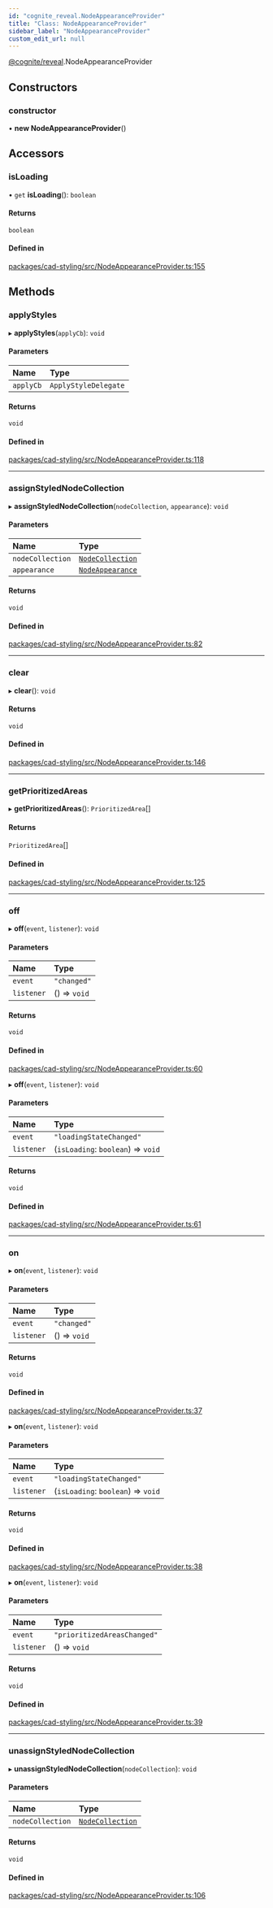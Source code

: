 ```yaml
---
id: "cognite_reveal.NodeAppearanceProvider"
title: "Class: NodeAppearanceProvider"
sidebar_label: "NodeAppearanceProvider"
custom_edit_url: null
---
```


[@cognite/reveal](../modules/cognite_reveal.md).NodeAppearanceProvider

## Constructors

### constructor

• **new NodeAppearanceProvider**()

## Accessors

### isLoading

• `get` **isLoading**(): `boolean`

#### Returns

`boolean`

#### Defined in

[packages/cad-styling/src/NodeAppearanceProvider.ts:155](https://github.com/cognitedata/reveal/blob/8cfa4004b/viewer/packages/cad-styling/src/NodeAppearanceProvider.ts#L155)

## Methods

### applyStyles

▸ **applyStyles**(`applyCb`): `void`

#### Parameters

| Name | Type |
| :------ | :------ |
| `applyCb` | `ApplyStyleDelegate` |

#### Returns

`void`

#### Defined in

[packages/cad-styling/src/NodeAppearanceProvider.ts:118](https://github.com/cognitedata/reveal/blob/8cfa4004b/viewer/packages/cad-styling/src/NodeAppearanceProvider.ts#L118)

___

### assignStyledNodeCollection

▸ **assignStyledNodeCollection**(`nodeCollection`, `appearance`): `void`

#### Parameters

| Name | Type |
| :------ | :------ |
| `nodeCollection` | [`NodeCollection`](cognite_reveal.NodeCollection.md) |
| `appearance` | [`NodeAppearance`](../modules/cognite_reveal.md#nodeappearance) |

#### Returns

`void`

#### Defined in

[packages/cad-styling/src/NodeAppearanceProvider.ts:82](https://github.com/cognitedata/reveal/blob/8cfa4004b/viewer/packages/cad-styling/src/NodeAppearanceProvider.ts#L82)

___

### clear

▸ **clear**(): `void`

#### Returns

`void`

#### Defined in

[packages/cad-styling/src/NodeAppearanceProvider.ts:146](https://github.com/cognitedata/reveal/blob/8cfa4004b/viewer/packages/cad-styling/src/NodeAppearanceProvider.ts#L146)

___

### getPrioritizedAreas

▸ **getPrioritizedAreas**(): `PrioritizedArea`[]

#### Returns

`PrioritizedArea`[]

#### Defined in

[packages/cad-styling/src/NodeAppearanceProvider.ts:125](https://github.com/cognitedata/reveal/blob/8cfa4004b/viewer/packages/cad-styling/src/NodeAppearanceProvider.ts#L125)

___

### off

▸ **off**(`event`, `listener`): `void`

#### Parameters

| Name | Type |
| :------ | :------ |
| `event` | ``"changed"`` |
| `listener` | () => `void` |

#### Returns

`void`

#### Defined in

[packages/cad-styling/src/NodeAppearanceProvider.ts:60](https://github.com/cognitedata/reveal/blob/8cfa4004b/viewer/packages/cad-styling/src/NodeAppearanceProvider.ts#L60)

▸ **off**(`event`, `listener`): `void`

#### Parameters

| Name | Type |
| :------ | :------ |
| `event` | ``"loadingStateChanged"`` |
| `listener` | (`isLoading`: `boolean`) => `void` |

#### Returns

`void`

#### Defined in

[packages/cad-styling/src/NodeAppearanceProvider.ts:61](https://github.com/cognitedata/reveal/blob/8cfa4004b/viewer/packages/cad-styling/src/NodeAppearanceProvider.ts#L61)

___

### on

▸ **on**(`event`, `listener`): `void`

#### Parameters

| Name | Type |
| :------ | :------ |
| `event` | ``"changed"`` |
| `listener` | () => `void` |

#### Returns

`void`

#### Defined in

[packages/cad-styling/src/NodeAppearanceProvider.ts:37](https://github.com/cognitedata/reveal/blob/8cfa4004b/viewer/packages/cad-styling/src/NodeAppearanceProvider.ts#L37)

▸ **on**(`event`, `listener`): `void`

#### Parameters

| Name | Type |
| :------ | :------ |
| `event` | ``"loadingStateChanged"`` |
| `listener` | (`isLoading`: `boolean`) => `void` |

#### Returns

`void`

#### Defined in

[packages/cad-styling/src/NodeAppearanceProvider.ts:38](https://github.com/cognitedata/reveal/blob/8cfa4004b/viewer/packages/cad-styling/src/NodeAppearanceProvider.ts#L38)

▸ **on**(`event`, `listener`): `void`

#### Parameters

| Name | Type |
| :------ | :------ |
| `event` | ``"prioritizedAreasChanged"`` |
| `listener` | () => `void` |

#### Returns

`void`

#### Defined in

[packages/cad-styling/src/NodeAppearanceProvider.ts:39](https://github.com/cognitedata/reveal/blob/8cfa4004b/viewer/packages/cad-styling/src/NodeAppearanceProvider.ts#L39)

___

### unassignStyledNodeCollection

▸ **unassignStyledNodeCollection**(`nodeCollection`): `void`

#### Parameters

| Name | Type |
| :------ | :------ |
| `nodeCollection` | [`NodeCollection`](cognite_reveal.NodeCollection.md) |

#### Returns

`void`

#### Defined in

[packages/cad-styling/src/NodeAppearanceProvider.ts:106](https://github.com/cognitedata/reveal/blob/8cfa4004b/viewer/packages/cad-styling/src/NodeAppearanceProvider.ts#L106)
